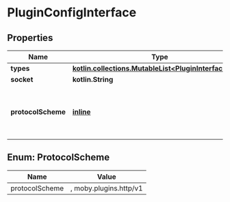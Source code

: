 
# PluginConfigInterface

## Properties
Name | Type | Description | Notes
------------ | ------------- | ------------- | -------------
**types** | [**kotlin.collections.MutableList&lt;PluginInterfaceType&gt;**](PluginInterfaceType.md) |  | 
**socket** | **kotlin.String** |  | 
**protocolScheme** | [**inline**](#ProtocolScheme) | Protocol to use for clients connecting to the plugin. |  [optional]


<a name="ProtocolScheme"></a>
## Enum: ProtocolScheme
Name | Value
---- | -----
protocolScheme | , moby.plugins.http/v1



